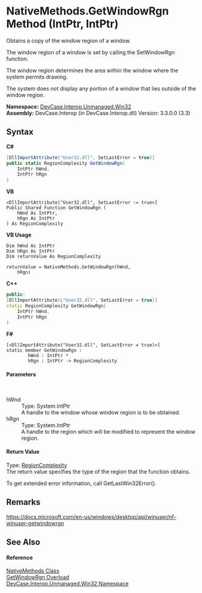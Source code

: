# NativeMethods.GetWindowRgn Method (IntPtr, IntPtr)
 

Obtains a copy of the window region of a window. 

 The window region of a window is set by calling the SetWindowRgn function. 

 The window region determines the area within the window where the system permits drawing. 

 The system does not display any portion of a window that lies outside of the window region.

**Namespace:**&nbsp;<a href="N_DevCase_Interop_Unmanaged_Win32">DevCase.Interop.Unmanaged.Win32</a><br />**Assembly:**&nbsp;DevCase.Interop (in DevCase.Interop.dll) Version: 3.3.0.0 (3.3)

## Syntax

**C#**<br />
``` C#
[DllImportAttribute("User32.dll", SetLastError = true)]
public static RegionComplexity GetWindowRgn(
	IntPtr hWnd,
	IntPtr hRgn
)
```

**VB**<br />
``` VB
<DllImportAttribute("User32.dll", SetLastError := true>]
Public Shared Function GetWindowRgn ( 
	hWnd As IntPtr,
	hRgn As IntPtr
) As RegionComplexity
```

**VB Usage**<br />
``` VB Usage
Dim hWnd As IntPtr
Dim hRgn As IntPtr
Dim returnValue As RegionComplexity

returnValue = NativeMethods.GetWindowRgn(hWnd, 
	hRgn)
```

**C++**<br />
``` C++
public:
[DllImportAttribute(L"User32.dll", SetLastError = true)]
static RegionComplexity GetWindowRgn(
	IntPtr hWnd, 
	IntPtr hRgn
)
```

**F#**<br />
``` F#
[<DllImportAttribute("User32.dll", SetLastError = true)>]
static member GetWindowRgn : 
        hWnd : IntPtr * 
        hRgn : IntPtr -> RegionComplexity 

```


#### Parameters
&nbsp;<dl><dt>hWnd</dt><dd>Type: System.IntPtr<br />A handle to the window whose window region is to be obtained.</dd><dt>hRgn</dt><dd>Type: System.IntPtr<br />A handle to the region which will be modified to represent the window region.</dd></dl>

#### Return Value
Type: <a href="T_DevCase_Interop_Unmanaged_Win32_Enums_RegionComplexity">RegionComplexity</a><br />The return value specifies the type of the region that the function obtains. 

 To get extended error information, call GetLastWin32Error().

## Remarks
<a href="https://docs.microsoft.com/en-us/windows/desktop/api/winuser/nf-winuser-getwindowrgn" target="_blank">https://docs.microsoft.com/en-us/windows/desktop/api/winuser/nf-winuser-getwindowrgn</a>

## See Also


#### Reference
<a href="T_DevCase_Interop_Unmanaged_Win32_NativeMethods">NativeMethods Class</a><br /><a href="Overload_DevCase_Interop_Unmanaged_Win32_NativeMethods_GetWindowRgn">GetWindowRgn Overload</a><br /><a href="N_DevCase_Interop_Unmanaged_Win32">DevCase.Interop.Unmanaged.Win32 Namespace</a><br />